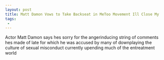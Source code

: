 ```yaml
---
layout: post
title: Matt Damon Vows to Take Backseat in MeToo Movement Ill Close My Mouth for a While
tags:
 -
---
```

Actor Matt Damon says hes sorry for the angerinducing string of comments hes made of late for which he was accused by many of downplaying the culture of sexual misconduct currently upending much of the entreatment world
